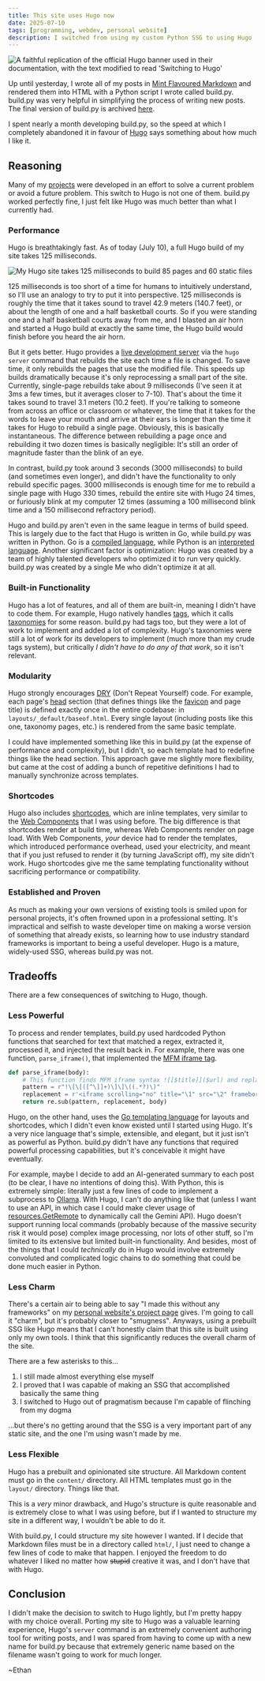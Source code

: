 ```yaml
---
title: This site uses Hugo now
date: 2025-07-10
tags: [programming, webdev, personal website]
description: I switched from using my custom Python SSG to using Hugo
---
```


![A faithful replication of the official Hugo banner used in their documentation, with the text modified to read 'Switching to Hugo'](~/hugo-banner.webp)

Up until yesterday, I wrote all of my posts in [Mint Flavoured Markdown](/posts/mfm) and rendered them into HTML with a Python script I wrote called build.py. build.py was very helpful in simplifying the process of writing new posts. The final version of build.py is archived [here](https://github.com/ethmarks/ethmarks.github.io/blob/b194fe064cbbc43dc714fbde7b27d47dfcad262f/build.py).

I spent nearly a month developing build.py, so the speed at which I completely abandoned it in favour of [Hugo](https://gohugo.io/) says something about how much I like it.

## Reasoning

Many of my [projects](/tags/projects) were developed in an effort to solve a current problem or avoid a future problem. This switch to Hugo is not one of them. build.py worked perfectly fine, I just felt like Hugo was much better than what I currently had.

### Performance

Hugo is breathtakingly fast. As of today (July 10), a full Hugo build of my site takes 125 milliseconds.

![My Hugo site takes 125 milliseconds to build 85 pages and 60 static files](~/hugo-build-screenshot.webp "A full Hugo build takes 125 milliseconds")

125 milliseconds is too short of a time for humans to intuitively understand, so I'll use an analogy to try to put it into perspective. 125 milliseconds is roughly the time that it takes sound to travel 42.9 meters (140.7 feet), or about the length of one and a half basketball courts. So if you were standing one and a half basketball courts away from me, and I blasted an air horn and started a Hugo build at exactly the same time, the Hugo build would finish before you heard the air horn.

But it gets better. Hugo provides a [live development server](https://gohugo.io/commands/hugo_server/) via the `hugo server` command that rebuilds the site each time a file is changed. To save time, it only rebuilds the pages that use the modified file. This speeds up builds dramatically because it's only reprocessing a small part of the site. Currently, single-page rebuilds take about 9 milliseconds (I've seen it at 3ms a few times, but it averages closer to 7-10). That's about the time it takes sound to travel 3.1 meters (10.2 feet). If you're talking to someone from across an office or classroom or whatever, the time that it takes for the words to leave your mouth and arrive at their ears is longer than the time it takes for Hugo to rebuild a single page. Obviously, this is basically instantaneous. The difference between rebuilding a page once and rebuilding it two dozen times is basically negligible: It's still an order of magnitude faster than the blink of an eye.

In contrast, build.py took around 3 seconds (3000 milliseconds) to build (and sometimes even longer), and didn't have the functionality to only rebuild specific pages. 3000 milliseconds is enough time for me to rebuild a single page with Hugo 330 times, rebuild the entire site with Hugo 24 times, or furiously blink at my computer 12 times (assuming a 100 millisecond blink time and a 150 millisecond refractory period).

Hugo and build.py aren't even in the same league in terms of build speed. This is largely due to the fact that Hugo is written in Go, while build.py was written in Python. Go is a [compiled language](https://en.wikipedia.org/wiki/Compiled_language), while Python is an [interpreted language](https://en.wikipedia.org/wiki/Interpreter_(computing)). Another significant factor is optimization: Hugo was created by a team of highly talented developers who optimized it to run very quickly. build.py was created by a single Me who didn't optimize it at all.

### Built-in Functionality

Hugo has a lot of features, and all of them are built-in, meaning I didn't have to code them. For example, Hugo natively handles [tags](/tags), which it calls [taxonomies](https://gohugo.io/content-management/taxonomies/) for some reason. build.py had tags too, but they were a lot of work to implement and added a lot of complexity. Hugo's taxonomies were still a lot of work for its developers to implement (much more than my crude tags system), but critically *I didn't have to do any of that work*, so it isn't relevant.

### Modularity

Hugo strongly encourages [DRY](https://en.wikipedia.org/wiki/Don%27t_repeat_yourself) (Don't Repeat Yourself) code. For example, each page's [head](https://developer.mozilla.org/en-US/docs/Web/API/Document/head) section (that defines things like the [favicon](https://developer.mozilla.org/en-US/docs/Glossary/Favicon) and page title) is defined exactly once in the entire codebase: in `layouts/_default/baseof.html`. Every single layout (including posts like this one, taxonomy pages, etc.) is rendered from the same basic template.

I could have implemented something like this in build.py (at the expense of performance and complexity), but I didn't, so each template had to redefine things like the head section. This approach gave me slightly more flexibility, but came at the cost of adding a bunch of repetitive definitions I had to manually synchronize across templates.

### Shortcodes

Hugo also includes [shortcodes](https://gohugo.io/content-management/shortcodes/), which are inline templates, very similar to the [Web Components](https://developer.mozilla.org/en-US/docs/Web/API/Web_components) that I was using before. The big difference is that shortcodes render at build time, whereas Web Components render on page load. With Web Components, *your* device had to render the templates, which introduced performance overhead, used your electricity, and meant that if you just refused to render it (by turning JavaScript off), my site didn't work. Hugo shortcodes give me the same templating functionality without sacrificing performance or compatibility.

### Established and Proven

As much as making your own versions of existing tools is smiled upon for personal projects, it's often frowned upon in a professional setting. It's impractical and selfish to waste developer time on making a worse version of something that already exists, so learning how to use industry standard frameworks is important to being a useful developer. Hugo is a mature, widely-used SSG, whereas build.py was not.

## Tradeoffs

There are a few consequences of switching to Hugo, though.

### Less Powerful

To process and render templates, build.py used hardcoded Python functions that searched for text that matched a regex, extracted it, processed it, and injected the result back in. For example, there was one function, `parse_iframe()`, that implemented the [MFM iframe tag](/posts/mfm#iframes).

```python
def parse_iframe(body):
    # This function finds MFM iframe syntax ![[$title]]($url) and replaces it with an iframe tag.
    pattern = r"!\[\[([^\]]+)\]\]\((.*?)\)"
    replacement = r'<iframe scrolling="no" title="\1" src="\2" frameborder="no" loading="lazy" allowtransparency="true" allowfullscreen="true"></iframe>'
    return re.sub(pattern, replacement, body)
```

Hugo, on the other hand, uses the [Go templating language](https://pkg.go.dev/html/template) for layouts and shortcodes, which I didn't even know existed until I started using Hugo. It's a very nice language that's simple, extensible, and elegant, but it just isn't as powerful as Python. build.py didn't have any functions that required powerful processing capabilities, but it's conceivable it might have eventually.

For example, maybe I decide to add an AI-generated summary to each post (to be clear, I have no intentions of doing this). With Python, this is extremely simple: literally just a few lines of code to implement a subprocess to [Ollama](https://ollama.com/). With Hugo, I can't do anything like that (unless I want to use an API, in which case I could make clever usage of [resources.GetRemote](https://gohugo.io/functions/resources/getremote) to dynamically call the Gemini API). Hugo doesn't support running local commands (probably because of the massive security risk it would pose) complex image processing, nor lots of other stuff, so I'm limited to its extensive but limited built-in functionality. And besides, most of the things that I could *technically* do in Hugo would involve extremely convoluted and complicated logic chains to do something that could be done much easier in Python.

### Less Charm

There's a certain air to being able to say "I made this without any frameworks" on my [personal website's project page](/posts/personalwebsite) gives. I'm going to call it "charm", but it's probably closer to "smugness". Anyways, using a prebuilt SSG like Hugo means that I can't honestly claim that this site is built using only my own tools. I think that this significantly reduces the overall charm of the site.

There are a few asterisks to this...

1. I still made almost everything else myself
2. I proved that I was capable of making an SSG that accomplished basically the same thing
3. I switched to Hugo out of pragmatism because I'm capable of flinching from my dogma

...but there's no getting around that the SSG is a very important part of any static site, and the one I'm using wasn't made by me.

### Less Flexible

Hugo has a prebuilt and opinionated site structure. All Markdown content must go in the `content/` directory. All HTML templates must go in the `layout/` directory. Things like that.

This is a *very* minor drawback, and Hugo's structure is quite reasonable and is extremely close to what I was using before, but if I wanted to structure my site in a different way, I wouldn't be able to do it.

With build.py, I could structure my site however I wanted. If I decide that Markdown files must be in a directory called `html/`, I just need to change a few lines of code to make that happen. I enjoyed the freedom to do whatever I liked no matter how <s>stupid</s> creative it was, and I don't have that with Hugo.

## Conclusion

I didn't make the decision to switch to Hugo lightly, but I'm pretty happy with my choice overall. Porting my site to Hugo was a valuable learning experience, Hugo's `server` command is an extremely convenient authoring tool for writing posts, and I was spared from having to come up with a new name for build.py because that extremely generic name based on the filename wasn't going to work for much longer.

~Ethan
